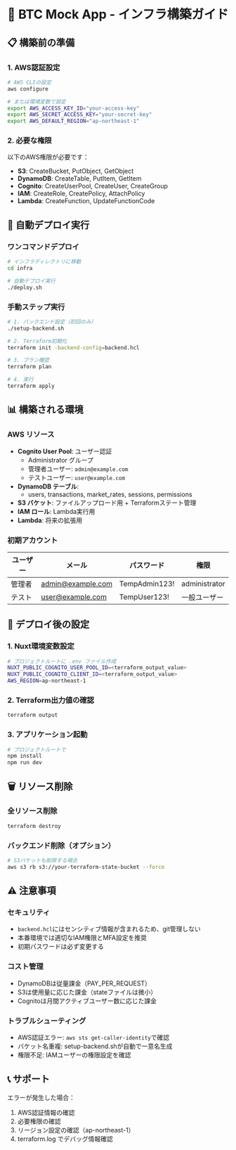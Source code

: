 # 🚀 BTC Mock App - インフラ構築ガイド

## 📋 **構築前の準備**

### 1. AWS認証設定
```bash
# AWS CLIの設定
aws configure

# または環境変数で設定
export AWS_ACCESS_KEY_ID="your-access-key"
export AWS_SECRET_ACCESS_KEY="your-secret-key"
export AWS_DEFAULT_REGION="ap-northeast-1"
```

### 2. 必要な権限
以下のAWS権限が必要です：
- **S3**: CreateBucket, PutObject, GetObject
- **DynamoDB**: CreateTable, PutItem, GetItem
- **Cognito**: CreateUserPool, CreateUser, CreateGroup
- **IAM**: CreateRole, CreatePolicy, AttachPolicy
- **Lambda**: CreateFunction, UpdateFunctionCode

## 🚀 **自動デプロイ実行**

### ワンコマンドデプロイ
```bash
# インフラディレクトリに移動
cd infra

# 自動デプロイ実行
./deploy.sh
```

### 手動ステップ実行
```bash
# 1. バックエンド設定（初回のみ）
./setup-backend.sh

# 2. Terraform初期化
terraform init -backend-config=backend.hcl

# 3. プラン確認
terraform plan

# 4. 実行
terraform apply
```

## 📊 **構築される環境**

### AWS リソース
- **Cognito User Pool**: ユーザー認証
  - Administrator グループ
  - 管理者ユーザー: `admin@example.com`
  - テストユーザー: `user@example.com`
- **DynamoDB テーブル**: 
  - users, transactions, market_rates, sessions, permissions
- **S3 バケット**: ファイルアップロード用 + Terraformステート管理
- **IAM ロール**: Lambda実行用
- **Lambda**: 将来の拡張用

### 初期アカウント
| ユーザー | メール | パスワード | 権限 |
|---------|-------|-----------|------|
| 管理者 | admin@example.com | TempAdmin123! | administrator |
| テスト | user@example.com | TempUser123! | 一般ユーザー |

## 🔧 **デプロイ後の設定**

### 1. Nuxt環境変数設定
```bash
# プロジェクトルートに .env ファイル作成
NUXT_PUBLIC_COGNITO_USER_POOL_ID=<terraform_output_value>
NUXT_PUBLIC_COGNITO_CLIENT_ID=<terraform_output_value>
AWS_REGION=ap-northeast-1
```

### 2. Terraform出力値の確認
```bash
terraform output
```

### 3. アプリケーション起動
```bash
# プロジェクトルートで
npm install
npm run dev
```

## 🗑️ **リソース削除**

### 全リソース削除
```bash
terraform destroy
```

### バックエンド削除（オプション）
```bash
# S3バケットも削除する場合
aws s3 rb s3://your-terraform-state-bucket --force
```

## ⚠️ **注意事項**

### セキュリティ
- `backend.hcl`にはセンシティブ情報が含まれるため、git管理しない
- 本番環境では適切なIAM権限とMFA設定を推奨
- 初期パスワードは必ず変更する

### コスト管理
- DynamoDBは従量課金（PAY_PER_REQUEST）
- S3は使用量に応じた課金（stateファイルは微小）
- Cognitoは月間アクティブユーザー数に応じた課金

### トラブルシューティング
- AWS認証エラー: `aws sts get-caller-identity`で確認
- バケット名重複: setup-backend.shが自動で一意名生成
- 権限不足: IAMユーザーの権限設定を確認

## 📞 **サポート**

エラーが発生した場合：
1. AWS認証情報の確認
2. 必要権限の確認
3. リージョン設定の確認（ap-northeast-1）
4. terraform.log でデバッグ情報確認